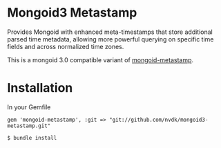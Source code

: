 Mongoid3 Metastamp
=========================
Provides Mongoid with enhanced meta-timestamps that store additional parsed time metadata,
allowing more powerful querying on specific time fields and across normalized time zones.

This is a mongoid 3.0 compatible variant of [mongoid-metastamp](https://github.com/sporkd/mongoid-metastamp).

Installation
=========================

In your Gemfile

```
gem 'mongoid-metastamp', :git => "git://github.com/nvdk/mongoid3-metastamp.git"
```

```
$ bundle install
```
